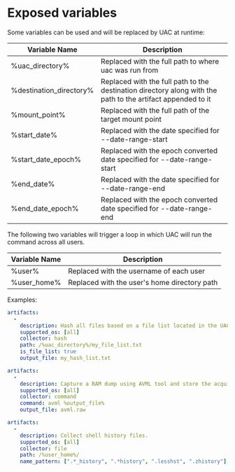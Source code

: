 # Exposed variables

Some variables can be used and will be replaced by UAC at runtime:

|Variable Name|Description|
|---|---|
|%uac_directory%|Replaced with the full path to where uac was run from|
|%destination_directory%|Replaced with the full path to the destination directory along with the path to the artifact appended to it|
|%mount_point%|Replaced with the full path of the target mount point|
|%start_date%|Replaced with the date specified for --date-range-start|
|%start_date_epoch%|Replaced with the epoch converted date specified for --date-range-start|
|%end_date%|Replaced with the date specified for --date-range-end|
|%end_date_epoch%|Replaced with the epoch converted date specified for --date-range-end|

The following two variables will trigger a loop in which UAC will run the command across all users.

|Variable Name|Description|
|---|---|
|%user%|Replaced with the username of each user|
|%user_home%|Replaced with the user's home directory path|

Examples:

```yaml
artifacts:
  -
    description: Hash all files based on a file list located in the UAC directory.
    supported_os: [all]
    collector: hash
    path: /%uac_directory%/my_file_list.txt
    is_file_list: true
    output_file: my_hash_list.txt
```

```yaml
artifacts:
  -
    description: Capture a RAM dump using AVML tool and store the acquired data into avml.raw file.
    supported_os: [all]
    collector: command
    command: avml %output_file%
    output_file: avml.raw
```

```yaml
artifacts:
  -
    description: Collect shell history files.
    supported_os: [all]
    collector: file
    path: /%user_home%/
    name_pattern: [".*_history", ".*history", ".lesshst", ".zhistory"]
```